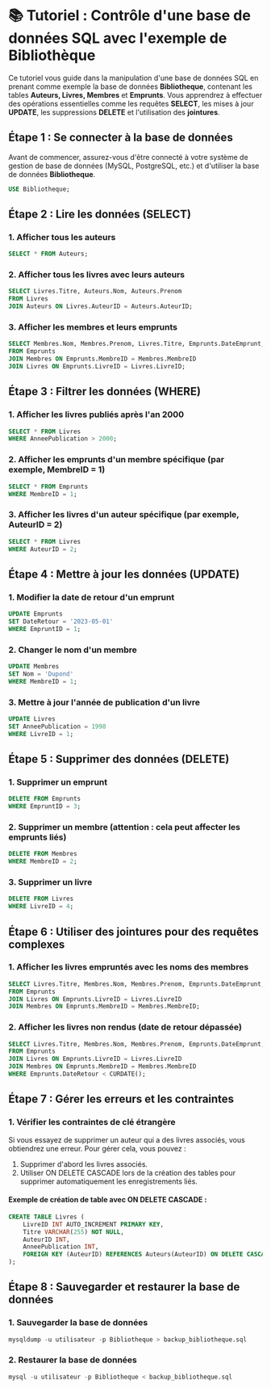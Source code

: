 # 📚 Tutoriel : Contrôle d'une base de données SQL avec l'exemple de Bibliothèque

Ce tutoriel vous guide dans la manipulation d'une base de données SQL en prenant comme exemple la base de données **Bibliotheque**, contenant les tables **Auteurs, Livres, Membres** et **Emprunts**. Vous apprendrez à effectuer des opérations essentielles comme les requêtes **SELECT**, les mises à jour **UPDATE**, les suppressions **DELETE** et l'utilisation des **jointures**.

## Étape 1 : Se connecter à la base de données
Avant de commencer, assurez-vous d'être connecté à votre système de gestion de base de données (MySQL, PostgreSQL, etc.) et d'utiliser la base de données **Bibliotheque**.

```sql
USE Bibliotheque;
```

## Étape 2 : Lire les données (SELECT)

### 1. Afficher tous les auteurs
```sql
SELECT * FROM Auteurs;
```

### 2. Afficher tous les livres avec leurs auteurs
```sql
SELECT Livres.Titre, Auteurs.Nom, Auteurs.Prenom
FROM Livres
JOIN Auteurs ON Livres.AuteurID = Auteurs.AuteurID;
```

### 3. Afficher les membres et leurs emprunts
```sql
SELECT Membres.Nom, Membres.Prenom, Livres.Titre, Emprunts.DateEmprunt, Emprunts.DateRetour
FROM Emprunts
JOIN Membres ON Emprunts.MembreID = Membres.MembreID
JOIN Livres ON Emprunts.LivreID = Livres.LivreID;
```

## Étape 3 : Filtrer les données (WHERE)
### 1. Afficher les livres publiés après l'an 2000
```sql
SELECT * FROM Livres
WHERE AnneePublication > 2000;
```
### 2. Afficher les emprunts d'un membre spécifique (par exemple, MembreID = 1)
```sql
SELECT * FROM Emprunts
WHERE MembreID = 1;
```

### 3. Afficher les livres d'un auteur spécifique (par exemple, AuteurID = 2)
```sql
SELECT * FROM Livres
WHERE AuteurID = 2;
```

## Étape 4 : Mettre à jour les données (UPDATE)
### 1. Modifier la date de retour d'un emprunt
```sql
UPDATE Emprunts
SET DateRetour = '2023-05-01'
WHERE EmpruntID = 1;
```
### 2. Changer le nom d'un membre
```sql
UPDATE Membres
SET Nom = 'Dupond'
WHERE MembreID = 1;
```
### 3. Mettre à jour l'année de publication d'un livre
```sql
UPDATE Livres
SET AnneePublication = 1998
WHERE LivreID = 1;
```

## Étape 5 : Supprimer des données (DELETE)
### 1. Supprimer un emprunt
```sql
DELETE FROM Emprunts
WHERE EmpruntID = 3;
```
### 2. Supprimer un membre (attention : cela peut affecter les emprunts liés)
```sql
DELETE FROM Membres
WHERE MembreID = 2;
```
### 3. Supprimer un livre
```sql
DELETE FROM Livres
WHERE LivreID = 4;
```

## Étape 6 : Utiliser des jointures pour des requêtes complexes
### 1. Afficher les livres empruntés avec les noms des membres
```sql
SELECT Livres.Titre, Membres.Nom, Membres.Prenom, Emprunts.DateEmprunt, Emprunts.DateRetour
FROM Emprunts
JOIN Livres ON Emprunts.LivreID = Livres.LivreID
JOIN Membres ON Emprunts.MembreID = Membres.MembreID;
```
### 2. Afficher les livres non rendus (date de retour dépassée)
```sql
SELECT Livres.Titre, Membres.Nom, Membres.Prenom, Emprunts.DateEmprunt, Emprunts.DateRetour
FROM Emprunts
JOIN Livres ON Emprunts.LivreID = Livres.LivreID
JOIN Membres ON Emprunts.MembreID = Membres.MembreID
WHERE Emprunts.DateRetour < CURDATE();
```

## Étape 7 : Gérer les erreurs et les contraintes
### 1. Vérifier les contraintes de clé étrangère
Si vous essayez de supprimer un auteur qui a des livres associés, vous obtiendrez une erreur. Pour gérer cela, vous pouvez :
1. Supprimer d'abord les livres associés.
2. Utiliser ON DELETE CASCADE lors de la création des tables pour supprimer automatiquement les enregistrements liés.

#### Exemple de création de table avec ON DELETE CASCADE :
```sql
CREATE TABLE Livres (
    LivreID INT AUTO_INCREMENT PRIMARY KEY,
    Titre VARCHAR(255) NOT NULL,
    AuteurID INT,
    AnneePublication INT,
    FOREIGN KEY (AuteurID) REFERENCES Auteurs(AuteurID) ON DELETE CASCADE
);
```
## Étape 8 : Sauvegarder et restaurer la base de données
### 1. Sauvegarder la base de données
```sql
mysqldump -u utilisateur -p Bibliotheque > backup_bibliotheque.sql
```
### 2. Restaurer la base de données
```sql
mysql -u utilisateur -p Bibliotheque < backup_bibliotheque.sql
```
